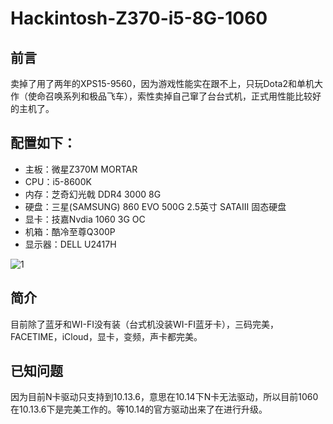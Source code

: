 # Hackintosh-Z370-i5-8G-1060

## 前言
卖掉了用了两年的XPS15-9560，因为游戏性能实在跟不上，只玩Dota2和单机大作（使命召唤系列和极品飞车），索性卖掉自己窜了台台式机，正式用性能比较好的主机了。

## 配置如下：
- 主板：微星Z370M MORTAR
- CPU：i5-8600K
- 内存：芝奇幻光戟 DDR4 3000 8G
- 硬盘：三星(SAMSUNG) 860 EVO 500G 2.5英寸 SATAIII 固态硬盘
- 显卡：技嘉Nvdia 1060 3G OC
- 机箱：酷冷至尊Q300P
- 显示器：DELL U2417H

![1](http://pc3g4hj86.bkt.clouddn.com/%E9%BB%91%E8%8B%B9%E6%9E%9CZ370M.png)

## 简介
目前除了蓝牙和WI-FI没有装（台式机没装WI-FI蓝牙卡），三码完美，FACETIME，iCloud，显卡，变频，声卡都完美。

## 已知问题
因为目前N卡驱动只支持到10.13.6，意思在10.14下N卡无法驱动，所以目前1060在10.13.6下是完美工作的。等10.14的官方驱动出来了在进行升级。
